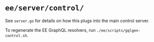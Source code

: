 # `ee/server/control/`

See `server.go` for details on how this plugs into the main control server. 

To regenerate the EE GraphQL resolvers, run `./ee/scripts/gqlgen-control.sh`.
